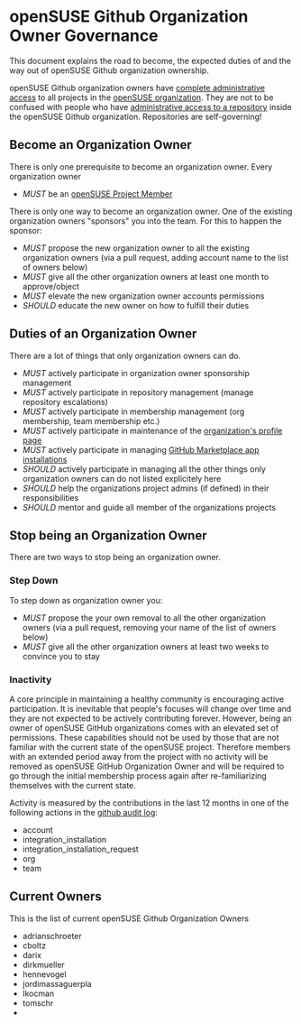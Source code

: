 # openSUSE Github Organization Owner Governance

This document explains the road to become, the expected duties of and the way out of openSUSE Github organization ownership.

openSUSE Github organization owners have [complete administrative access](https://docs.github.com/en/organizations/managing-peoples-access-to-your-organization-with-roles/roles-in-an-organization#permissions-for-organization-roles)
to all projects in the [openSUSE organization](https://github.com/openSUSE/). They are not to be confused with people who have
[administrative access to a repository](https://docs.github.com/en/organizations/managing-user-access-to-your-organizations-repositories/managing-repository-roles/repository-roles-for-an-organization)
inside the openSUSE Github organization. Repositories are self-governing!

## Become an Organization Owner

There is only one prerequisite to become an organization owner. Every organization owner

- *MUST* be an [openSUSE Project Member](https://en.opensuse.org/openSUSE:Members)

There is only one way to become an organization owner. One of the existing organization owners "sponsors" you into the team. For this to happen the sponsor:

- *MUST* propose the new organization owner to all the existing organization owners (via a pull request, adding account name to the list of owners below)
- *MUST* give all the other organization owners at least one month to approve/object
- *MUST* elevate the new organization owner accounts permissions
- *SHOULD* educate the new owner on how to fulfill their duties

## Duties of an Organization Owner

There are a lot of things that only organization owners can do. 

- *MUST* actively participate in organization owner sponsorship management
- *MUST* actively participate in repository management (manage repository escalations)
- *MUST* actively participate in membership management (org membership, team membership etc.)
- *MUST* actively participate in maintenance of the [organization's profile page](https://github.com/openSUSE/)
- *MUST* actively participate in managing [GitHub Marketplace app installations](https://github.com/organizations/openSUSE/settings/installations)
- *SHOULD* actively participate in managing all the other things only organization owners can do not listed explicitely here
- *SHOULD* help the organizations project admins (if defined) in their responsibilities
- *SHOULD* mentor and guide all member of the organizations projects

## Stop being an Organization Owner

There are two ways to stop being an organization owner.

### Step Down

To step down as organization owner you:

- *MUST* propose the your own removal to all the other organization owners (via a pull request, removing your name of the list of owners below)
- *MUST* give all the other organization owners at least two weeks to convince you to stay

### Inactivity 

A core principle in maintaining a healthy community is encouraging active participation. It is inevitable that people's focuses will change
over time and they are not expected to be actively contributing forever. However, being an owner of openSUSE GitHub organizations comes with
an elevated set of permissions. These capabilities should not be used by those that are not familiar with the current state of the openSUSE project.
Therefore members with an extended period away from the project with no activity will be removed as openSUSE GitHub Organization Owner
and will be required to go through the initial membership process again after re-familiarizing themselves with the current state.

Activity is measured by the contributions in the last 12 months in one of the following actions in the [github audit log](https://docs.github.com/en/organizations/keeping-your-organization-secure/managing-security-settings-for-your-organization/reviewing-the-audit-log-for-your-organization#searching-the-audit-log):

- account
- integration_installation
- integration_installation_request
- org
- team

## Current Owners

This is the list of current openSUSE Github Organization Owners

+ adrianschroeter
+ cboltz
+ darix
+ dirkmueller
+ hennevogel
+ jordimassaguerpla
+ lkocman
+ tomschr
+ 
